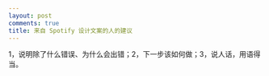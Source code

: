```yaml
---
layout: post
comments: true
title: 来自 Spotify 设计文案的人的建议
---
```




1，说明除了什么错误、为什么会出错；2，下一步该如何做；3，说人话，用语得当。

